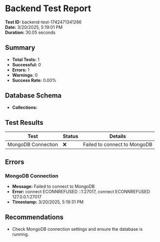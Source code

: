 # Backend Test Report

**Test ID:** backend-test-1742471341266  
**Date:** 3/20/2025, 5:19:01 PM  
**Duration:** 30.05 seconds  

## Summary

- **Total Tests:** 1
- **Successful:** 0
- **Errors:** 1
- **Warnings:** 0
- **Success Rate:** 0.00%

## Database Schema

- **Collections:** 

## Test Results

| Test | Status | Details |
|------|--------|--------|
| MongoDB Connection | ❌ | Failed to connect to MongoDB |

## Errors

### MongoDB Connection

- **Message:** Failed to connect to MongoDB
- **Error:** connect ECONNREFUSED ::1:27017, connect ECONNREFUSED 127.0.0.1:27017
- **Timestamp:** 3/20/2025, 5:19:31 PM


## Recommendations

- Check MongoDB connection settings and ensure the database is running.
